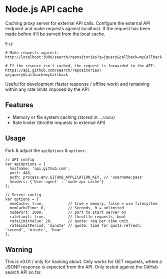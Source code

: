 # Node.js API cache

Caching proxy server for external API calls. Configure the external API endpoint and make requests against localhost. If the request has been made before it'll be served from the local cache. 

E.g:

    # Make requests against:
    http://localhost:3000/search/repositories?q=jquery&callback=myCallback

    # If the resouce isn't cached, the request is forwarded to the API:
    https://api.github.com/search/repositories?q=jquery&callback=myCallback


Useful for development (faster response / offline work) and remaining within any rate limits imposed by the API.

## Features

- Memory or file system caching (stored in: ```./data```)
- Rate limiter (throttle requests to external API)

## Usage

Fork & adjust the ```apiOptions``` & ```options```:

    // API config
    var apiOptions = {
      hostname: 'api.github.com',
      port: 443,
      auth: process.env.GITHUB_APPLICATION_KEY, // 'username:pass'
      headers: {'User-agent' : 'node-api-cache'}
    };

    // Server config
    var options = {
      memCache: true,           // true = memory, false = use filesystem
      memCacheTime: 0,          // Seconds, 0 = unlimited
      nodePort: 3000,           // port to start server on
      rateLimit: true,          // throttle requests, bool
      rateLimitValue: 20,       // quota: req per time unit
      rateLimitPeriod: 'minute' // quote: time for quota refresh: 'second', 'minute', 'hour'
    };


## Warning

This is v0.01 / only for hacking about. Only works for GET requests, where a JSONP response is expected from the API. Only tested against the GitHub search API so far.